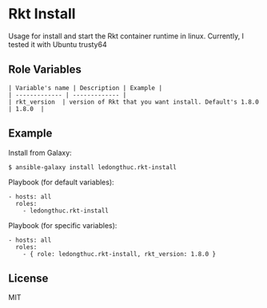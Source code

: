 Rkt Install
=========

Usage for install and start the Rkt container runtime in linux.
Currently, I tested it with Ubuntu trusty64 

Role Variables
--------------

	| Variable's name | Description | Example |
	| ------------- | ------------- |
	| rkt_version  | version of Rkt that you want install. Default's 1.8.0  | 1.8.0  |

Example 
----------------

Install from Galaxy:

	$ ansible-galaxy install ledongthuc.rkt-install

Playbook (for default variables):

    - hosts: all
      roles: 
      	- ledongthuc.rkt-install

Playbook (for specific variables):

    - hosts: all
      roles:
      	- { role: ledongthuc.rkt-install, rkt_version: 1.8.0 }

License
-------

MIT
